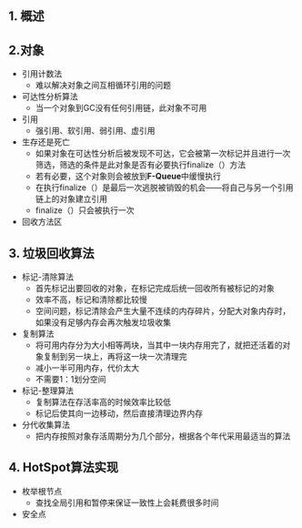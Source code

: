 ## 1. 概述



## 2.对象

* 引用计数法
  + 难以解决对象之间互相循环引用的问题
* 可达性分析算法
  + 当一个对象到GC没有任何引用链，此对象不可用
* 引用
  + 强引用、软引用、弱引用、虚引用
* 生存还是死亡
  + 如果对象在可达性分析后被发现不可达，它会被第一次标记并且进行一次筛选，筛选的条件是此对象是否有必要执行finalize（）方法
  + 若有必要，这个对象则会被放到**F-Queue**中缓慢执行
  + 在执行finalize（）是最后一次逃脱被销毁的机会——将自己与另一个引用链上的对象建立引用
  + finalize（）只会被执行一次
* 回收方法区



## 3. 垃圾回收算法

+ 标记-清除算法
  + 首先标记出要回收的对象，在标记完成后统一回收所有被标记的对象
  + 效率不高，标记和清除都比较慢
  + 空间问题，标记清除会产生大量不连续的内存碎片，分配大对象内存时，如果没有足够内存会再次触发垃圾收集
+ 复制算法
  + 将可用内存分为大小相等两块，当其中一块内存用完了，就把还活着的对象复制到另一块上，再将这一块一次清理完
  + 减小一半可用内存，代价太大
  + 不需要1：1划分空间
+ 标记-整理算法
  + 复制算法在存活率高的时候效率比较低
  + 标记后使其向一边移动，然后直接清理边界内存
+ 分代收集算法
  + 把内存按照对象存活周期分为几个部分，根据各个年代采用最适当的算法



## 4. HotSpot算法实现

+ 枚举根节点
  + 查找全局引用和暂停来保证一致性上会耗费很多时间
+ 安全点